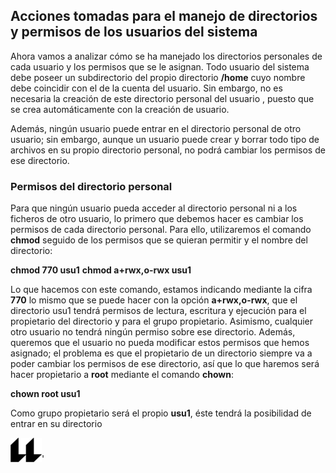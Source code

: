 ## __Acciones tomadas para el manejo de directorios y permisos de los usuarios del sistema__

Ahora vamos a analizar cómo se ha manejado los directorios personales de cada usuario y los permisos que se le asignan. Todo usuario del sistema debe poseer un subdirectorio del propio directorio __/home__ cuyo nombre debe coincidir con el de la cuenta del usuario. Sin embargo, no es necesaria la creación de este directorio personal del usuario , puesto que se crea automáticamente con la creación de usuario.

Además, ningún usuario puede entrar en el directorio personal de otro usuario; sin embargo, aunque un usuario puede crear y borrar todo tipo de archivos en su propio directorio personal, no podrá cambiar los permisos de ese directorio.

### __Permisos del directorio personal__
Para que ningún usuario pueda acceder al directorio personal ni a los ficheros de otro usuario, lo primero que debemos hacer es cambiar los permisos de cada directorio personal. Para ello, utilizaremos el comando __chmod__ seguido de los permisos que se quieran permitir y el nombre del directorio: 

__chmod 770 usu1__
__chmod a+rwx,o-rwx usu1__

Lo que hacemos con este comando, estamos indicando mediante la cifra __770__ lo mismo que se puede hacer con la opción __a+rwx,o-rwx__, que el directorio usu1 tendrá permisos de lectura, escritura y ejecución para el propietario del directorio y para el grupo propietario. Asimismo, cualquier otro usuario no tendrá ningún permiso sobre ese directorio. Además, queremos que el usuario no pueda modificar estos permisos que hemos asignado; el problema es que el propietario de un directorio siempre va a poder cambiar los permisos de ese directorio, así que lo que haremos será hacer propietario a __root__ mediante el comando __chown__:

__chown root usu1__

Como grupo propietario será el propio __usu1__, éste tendrá la posibilidad de entrar en su directorio
<br>

![logo](icono-ull-negro.png)'